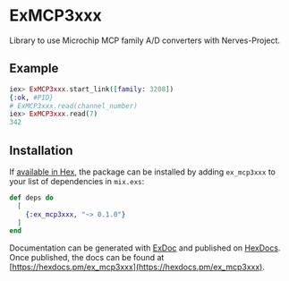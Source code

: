 # ExMCP3xxx

Library to use Microchip MCP family A/D converters with Nerves-Project.

## Example

```elixir
iex> ExMCP3xxx.start_link([family: 3208])
{:ok, #PID}
# ExMCP3xxx.read(channel_number)
iex> ExMCP3xxx.read(7)
342
```
## Installation

If [available in Hex](https://hex.pm/docs/publish), the package can be installed
by adding `ex_mcp3xxx` to your list of dependencies in `mix.exs`:

```elixir
def deps do
  [
    {:ex_mcp3xxx, "~> 0.1.0"}
  ]
end
```

Documentation can be generated with [ExDoc](https://github.com/elixir-lang/ex_doc)
and published on [HexDocs](https://hexdocs.pm). Once published, the docs can
be found at [https://hexdocs.pm/ex_mcp3xxx](https://hexdocs.pm/ex_mcp3xxx).

